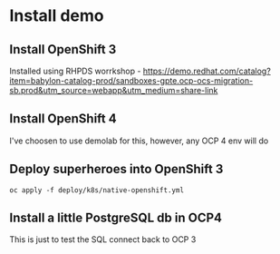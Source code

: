 # Install demo

## Install OpenShift 3

Installed using RHPDS worrkshop - https://demo.redhat.com/catalog?item=babylon-catalog-prod/sandboxes-gpte.ocp-ocs-migration-sb.prod&utm_source=webapp&utm_medium=share-link

## Install OpenShift 4

I've choosen to use demolab for this, however, any OCP 4 env will do

## Deploy superheroes into OpenShift 3

```
oc apply -f deploy/k8s/native-openshift.yml
```

## Install a little PostgreSQL db in OCP4

This is just to test the SQL connect back to OCP 3